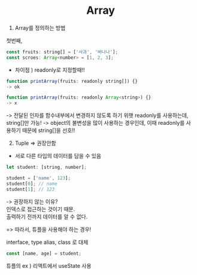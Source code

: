 <h1 align="center">
Array
</h1>

1. Array를 정의하는 방법

첫번째,

```jsx
const fruits: string[] = ['사과', '바나나'];
const scroes: Array<number> = [1, 2, 3];
```

- 차이점 ) readonly로 지정할때!!

```jsx
function printArray(fruits: readonly string[]) {}
-> ok

function printArray(fruits: readonly Array<string>) {}
-> x
```

-> 전달된 인자를 함수내부에서 변경하지 않도록 하기 위햇 readonly를 사용하는데,
string[]만 가능!
-> object의 불변성을 많이 사용하는 경우인데, 이때 readonly를 사용하기 때문에 string[]을 선호!!

2. Tuple => 권장안함

- 서로 다른 타입의 데이터를 담을 수 있음

```jsx
let student: [string, number];

student = ['name', 123];
student[0]; // name
student[1]; // 123
```

-> 권장하지 않는 이유?
<br> 인덱스로 접근하는 것이기 때문.
<br> 출력하기 전까지 데이터를 알 수 없다.

=> 따라서, 튜플을 사용해야 하는 경우!

interface, type alias, class 로 대체

```jsx
const [name, age] = student;
```

튜플의 ex ) 리액트에서 useState 사용

